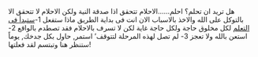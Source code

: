 هل تريد ان تحلم؟
احلم......الاحلام تتحقق اذا صدقة النية
ولكن الاحلام لا تتحقق الا بالتوكل على الله والاخذ بالاسباب
الان انت فى بداية الطريق ماذا ستفعل
1-[ستبدأ فى التعلم](../learn/learn.md)
لكل مخلوق حاجة ولكل حاجة غاية
لكن لا تسرف بالاحلام فقد تصطدم بالواقع
2- استعن بالله ولا تعجز
3- لم تصل لهذه المرحلة لتتوقف’ استمر, 
حاول بكل جدخك, يوماً ستنظر هنا وتبتسم 
لقد فعلتها!
